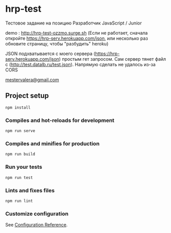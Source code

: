 # hrp-test
Тестовое задание на позицию Разработчик JavaScript / Junior

demo : http://hrp-test-ozzmo.surge.sh (Если не работает, сначала откройте https://hrp-serv.herokuapp.com/json, или несколько раз обновите страницу, чтобы "разбудить" heroku)

JSON подхватывается с моего сервера (https://hrp-serv.herokuapp.com/json) простым гет запросом. Сам сервер тянет файл с (http://test.datalb.ru/test.json). Напрямую сделать не удалось из-за CORS

mestervalera@gmail.com

## Project setup
```
npm install
```

### Compiles and hot-reloads for development
```
npm run serve
```

### Compiles and minifies for production
```
npm run build
```

### Run your tests
```
npm run test
```

### Lints and fixes files
```
npm run lint
```

### Customize configuration
See [Configuration Reference](https://cli.vuejs.org/config/).
